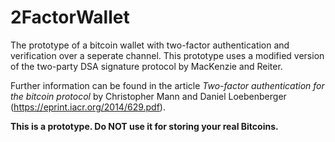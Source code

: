 2FactorWallet
=============

The prototype of a bitcoin wallet with two-factor authentication and verification over a seperate channel. This prototype uses a modified version of the two-party DSA signature protocol by MacKenzie and Reiter.

Further information can be found in the article _Two-factor authentication for the bitcoin protocol_ by Christopher Mann and Daniel Loebenberger (https://eprint.iacr.org/2014/629.pdf).

**This is a prototype. Do NOT use it for storing your real Bitcoins.**
